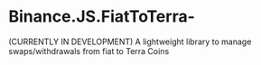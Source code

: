 # Binance.JS.FiatToTerra-
(CURRENTLY IN DEVELOPMENT) A lightweight library to manage swaps/withdrawals from fiat to Terra Coins
